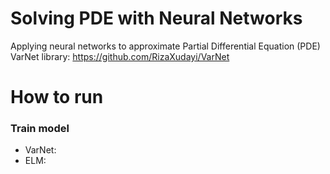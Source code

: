 # Solving PDE with Neural Networks
Applying neural networks to approximate Partial Differential Equation (PDE)
VarNet library: https://github.com/RizaXudayi/VarNet

# How to run

### Train model
- VarNet:
- ELM:

